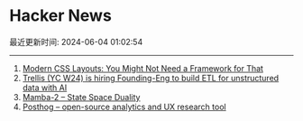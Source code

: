 # Hacker News

最近更新时间: 2024-06-04 01:02:54

--- 
1. [Modern CSS Layouts: You Might Not Need a Framework for That](https://www.smashingmagazine.com/2024/05/modern-css-layouts-no-framework-needed/) 
2. [Trellis (YC W24) is hiring Founding-Eng to build ETL for unstructured data with AI](https://www.ycombinator.com/companies/trellis/jobs/1ypWafM-founding-engineer-full-time-backend-ml-infra) 
3. [Mamba-2 – State Space Duality](https://tridao.me/blog/2024/mamba2-part1-model/) 
4. [Posthog – open-source analytics and UX research tool](https://github.com/PostHog/posthog) 
